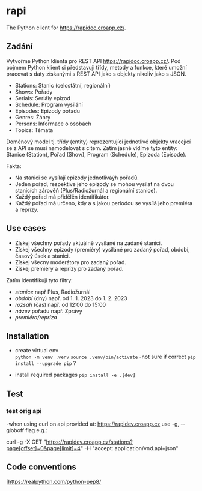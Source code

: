 # rapi

The Python client for <https://rapidoc.croapp.cz/>.

## Zadání

Vytvořme Python klienta pro REST API <https://rapidoc.croapp.cz/>.
Pod pojmem Python klient si představuji třídy, metody a funkce, které umožní pracovat s daty získanými s REST API
jako s objekty nikoliv jako s JSON. 

- Stations: Stanic (celostátní, regionální)
- Shows: Pořady
- Serials: Seriály epizod
- Schedule: Program vysílání
- Episodes: Epizody pořadu
- Genres: Žánry
- Persons: Informace o osobách
- Topics: Témata

Doménový model tj. třídy (entity) reprezentující jednotlivé objekty vracející se z API se musí namodelovat s citem.
Zatím jasně vídíme tyto entity: Stanice (Station), Pořad (Show), Program (Schedule), Epizoda (Episode).

Fakta:
- Na stanici se vysílají epizody jednotliváýh pořadů.
- Jeden pořad, respektive jeho epizody se mohou vysílat na dvou stanicích zárověň (Plus/Radiožurnál a regionální stanice).
- Každý pořad má přidělěn identifikátor.
- Každý pořad má určeno, kdy a s jakou periodou se vysílá jeho premiéra a reprízy.

## Use cases

- Získej všechny pořady aktuálně vysíláné na zadané stanici.
- Získej všechny epizody (premiéry)  vysíláné pro zadaný pořad, období, časový úsek a stanici.
- Získej všecny moderátory pro zadaný pořad.
- Získej premiéry a reprízy pro zadaný pořad.

Zatím identifikuji tyto filtry:
- *stanice* např Plus, Radiožurnál
- *období* (dny) např. od 1. 1. 2023 do 1. 2. 2023 
- *rozsah* (čas) např. od 12:00 do 15:00 
- *název* pořadu např. Zprávy
- *premiéra/repríza*

## Installation
* create virtual env  
`python -m venv .venv`
`source .venv/bin/activate`
-not sure if correct
`pip install --upgrade pip` ?

* install required packages
`pip install -e .[dev]`

## Test
### test orig api
-when using curl on api provided at: https://rapidev.croapp.cz use -g, --globoff flag e.g.:

curl -g -X GET "https://rapidev.croapp.cz/stations?page[offset]=0&page[limit]=4" -H  "accept: application/vnd.api+json"

## Code conventions
[https://realpython.com/python-pep8/
